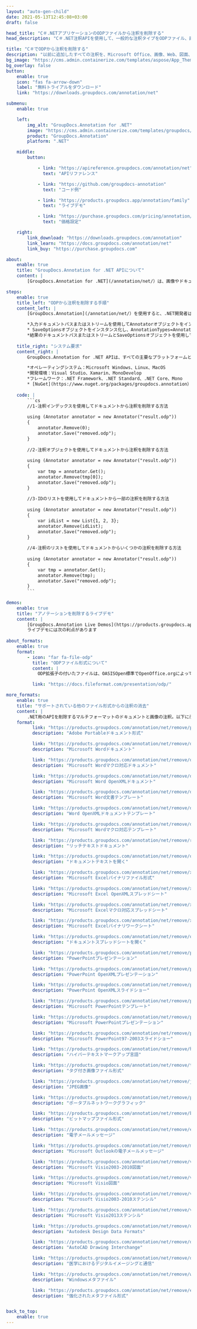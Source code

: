 ```yaml
---
layout: "auto-gen-child"
date: 2021-05-13T12:45:08+03:00
draft: false

head_title: "C＃.NETアプリケーションのODPファイルから注釈を削除する"
head_description: "C＃.NET注釈APIを使用して、一般的な注釈タイプをODPファイル、画像、図面、およびドキュメントファイル形式に削除します."

title: "C＃でODPから注釈を削除する"
description: "以前に追加したすべての注釈を、Microsoft Office、画像、Web、図面、およびその他のあらゆる種類の.NETアプリケーションのドキュメントファイル形式から削除します。."
bg_image: "https://cms.admin.containerize.com/templates/aspose/App_Themes/V3/images/bg/header1.png"
bg_overlay: false
button:
    enable: true
    icon: "fas fa-arrow-down"
    label: "無料トライアルをダウンロード"
    link: "https://downloads.groupdocs.com/annotation/net"

submenu:
    enable: true

    left:
        img_alt: "GroupDocs.Annotation for .NET"
        image: "https://cms.admin.containerize.com/templates/groupdocs/images/product-logos/90x90-noborder/groupdocs-annotation-net.png"
        product: "GroupDocs.Annotation"
        platform: ".NET"

    middle:
        button:

            - link: "https://apireference.groupdocs.com/annotation/net"
              text: "APIリファレンス"

            - link: "https://github.com/groupdocs-annotation"
              text: "コード例"

            - link: "https://products.groupdocs.app/annotation/family"
              text: "ライブデモ"

            - link: "https://purchase.groupdocs.com/pricing/annotation/net"
              text: "価格設定"

    right:
        link_download: "https://downloads.groupdocs.com/annotation"
        link_learn: "https://docs.groupdocs.com/annotation/net"
        link_buy: "https://purchase.groupdocs.com"

about:
    enable: true
    title: "GroupDocs.Annotation for .NET APIについて"
    content: |
        [GroupDocs.Annotation for .NET](/annotation/net/）は、画像やドキュメントファイル形式から注釈を表示、追加、変更、削除、抽出するためのネイティブの.NET注釈処理APIです。ユーザーは、コメント、メモ、コメント、およびPDF、HTML、Word、Excel、Visioダイアグラム、プレゼンテーション、図面、画像、およびその他の多くのファイル形式のテキスト、グラフィックス、透かしなどのさまざまな注釈タイプを簡単に削除できます。注釈処理機能は、インポートされたドキュメントから注釈を正確に読み取ることができ、カスタマイズを実装した後、元のファイル形式または目的のファイル形式にエクスポートして戻すことができます。

steps:
    enable: true
    title_left: "ODPから注釈を削除する手順"
    content_left: |
        [GroupDocs.Annotation](/annotation/net/）を使用すると、.NET開発者は、いくつかの簡単な手順を実装することで、アプリケーション内のODPファイルから注釈の詳細を簡単に削除できます。

        *入力ドキュメントパスまたはストリームを使用してAnnotatorオブジェクトをインスタンス化します。
        * SaveOptionsオブジェクトをインスタンス化し、AnnotationTypes=AnnotationType.Noneを設定します。
        *結果のドキュメントパスまたはストリームとSaveOptionsオブジェクトを使用してSaveメソッドを呼び出します。
        
    title_right: "システム要求"
    content_right: |
        GroupDocs.Annotation for .NET APIは、すべての主要なプラットフォームとオペレーティングシステムでサポートされています。以下のコードを実行する前に、システムに次の前提条件がインストールされていることを確認してください。

        *オペレーティングシステム：Microsoft Windows、Linux、MacOS
        *開発環境：Visual Studio、Xamarin、MonoDevelop
        *フレームワーク：.NET Framework、.NET Standard、.NET Core、Mono
        * [NuGet](https://www.nuget.org/packages/groupdocs.annotation）から最新バージョンのGroupDocs.Annotationfor.NETをダウンロードします。
        
    code: |
        ```cs
        //1-注釈インデックスを使用してドキュメントから注釈を削除する方法
        
        using (Annotator annotator = new Annotator("result.odp"))
        {
        	annotator.Remove(0);
        	annotator.Save("removed.odp");
        }
        
        //2-注釈オブジェクトを使用してドキュメントから注釈を削除する方法
        
        using (Annotator annotator = new Annotator("result.odp"))
        {
        	var tmp = annotator.Get();
        	annotator.Remove(tmp[0]);
        	annotator.Save("removed.odp");
        }
        
        //3-IDのリストを使用してドキュメントから一部の注釈を削除する方法
        
        using (Annotator annotator = new Annotator("result.odp"))
        {
        	var idList = new List{1, 2, 3};
        	annotator.Remove(idList);
        	annotator.Save("removed.odp");
        }
        
        //4-注釈のリストを使用してドキュメントからいくつかの注釈を削除する方法
        
        using (Annotator annotator = new Annotator("result.odp"))
        {
        	var tmp = annotator.Get();
        	annotator.Remove(tmp);
        	annotator.Save("removed.odp");
        }
        ```
        
demos:
    enable: true
    title: "アノテーションを削除するライブデモ"
    content: |
        [GroupDocs.Annotation Live Demos](https://products.groupdocs.app/annotation/family）Webサイトにアクセスして、ODPファイルから注釈を今すぐ削除してください。  
        ライブデモには次の利点があります
        
about_formats:
    enable: true
    format:
        - icon: "far fa-file-odp"
          title: "ODPファイル形式について"
          content: |
            ODP拡張子の付いたファイルは、OASISOpen標準でOpenOffice.orgによって使用されるプレゼンテーションファイル形式を表します。プレゼンテーションファイルはスライドのコレクションであり、各スライドはテキスト、画像、書式設定、アニメーション、およびその他のメディアで構成できます。これらのスライドは、カスタムプレゼンテーション設定のスライドショーの形で聴衆に提示されます。 ODPファイルは、OpenDocument形式に準拠するアプリケーション（OpenOfficeやStarOfficeなど）で開くことができます。

          link: "https://docs.fileformat.com/presentation/odp/"

more_formats:
    enable: true
    title: "サポートされている他のファイル形式からの注釈の消去"
    content: |
        .NET用のAPIを削除するマルチフォーマットのドキュメントと画像の注釈。以下に示すように、一般的なファイル形式のいくつかから注釈を削除します。
    format: 
          link: "https://products.groupdocs.com/annotation/net/remove/pdf/"
          description: "Adobe Portableドキュメント形式"

          link: "https://products.groupdocs.com/annotation/net/remove/doc/"
          description: "Microsoft Wordドキュメント"

          link: "https://products.groupdocs.com/annotation/net/remove/docm/"
          description: "Microsoft Wordマクロ対応ドキュメント"

          link: "https://products.groupdocs.com/annotation/net/remove/docx/"
          description: "Microsoft Word OpenXMLドキュメント"

          link: "https://products.groupdocs.com/annotation/net/remove/dot/"
          description: "Microsoft Word文書テンプレート"

          link: "https://products.groupdocs.com/annotation/net/remove/dotx/"
          description: "Word OpenXMLドキュメントテンプレート"

          link: "https://products.groupdocs.com/annotation/net/remove/dotm/"
          description: "Microsoft Wordマクロ対応テンプレート"

          link: "https://products.groupdocs.com/annotation/net/remove/rtf/"
          description: "リッチテキストドキュメント"

          link: "https://products.groupdocs.com/annotation/net/remove/odt/"
          description: "ドキュメントテキストを開く"

          link: "https://products.groupdocs.com/annotation/net/remove/xls/"
          description: "Microsoft Excelバイナリファイル形式"

          link: "https://products.groupdocs.com/annotation/net/remove/xlsx/"
          description: "Microsoft Excel OpenXMLスプレッドシート"

          link: "https://products.groupdocs.com/annotation/net/remove/xlsm/"
          description: "Microsoft Excelマクロ対応スプレッドシート"

          link: "https://products.groupdocs.com/annotation/net/remove/xlsb/"
          description: "Microsoft Excelバイナリワークシート"

          link: "https://products.groupdocs.com/annotation/net/remove/ods/"
          description: "ドキュメントスプレッドシートを開く"

          link: "https://products.groupdocs.com/annotation/net/remove/ppt/"
          description: "PowerPointプレゼンテーション"

          link: "https://products.groupdocs.com/annotation/net/remove/pptx/"
          description: "PowerPoint OpenXMLプレゼンテーション"

          link: "https://products.groupdocs.com/annotation/net/remove/ppsx/"
          description: "PowerPoint OpenXMLスライドショー"

          link: "https://products.groupdocs.com/annotation/net/remove/potm/"
          description: "Microsoft PowerPointテンプレート"

          link: "https://products.groupdocs.com/annotation/net/remove/pptm/"
          description: "Microsoft PowerPointプレゼンテーション"

          link: "https://products.groupdocs.com/annotation/net/remove/pps/"
          description: "Microsoft PowerPoint97-2003スライドショー"

          link: "https://products.groupdocs.com/annotation/net/remove/html/"
          description: "ハイパーテキストマークアップ言語"

          link: "https://products.groupdocs.com/annotation/net/remove/tiff/"
          description: "タグ付き画像ファイル形式"

          link: "https://products.groupdocs.com/annotation/net/remove/jpeg/"
          description: "JPEG画像"

          link: "https://products.groupdocs.com/annotation/net/remove/png/"
          description: "ポータブルネットワークグラフィック"

          link: "https://products.groupdocs.com/annotation/net/remove/bmp/"
          description: "ビットマップファイル形式"

          link: "https://products.groupdocs.com/annotation/net/remove/eml/"
          description: "電子メールメッセージ"

          link: "https://products.groupdocs.com/annotation/net/remove/msg/"
          description: "Microsoft Outlookの電子メールメッセージ"

          link: "https://products.groupdocs.com/annotation/net/remove/vsd/"
          description: "Microsoft Visio2003-2010図面"

          link: "https://products.groupdocs.com/annotation/net/remove/vsdx/"
          description: "Microsoft Visio図面"

          link: "https://products.groupdocs.com/annotation/net/remove/vss/"
          description: "Microsoft Visio2003-2010ステンシル"

          link: "https://products.groupdocs.com/annotation/net/remove/vst/"
          description: "Microsoft Visio2013ステンシル"

          link: "https://products.groupdocs.com/annotation/net/remove/dwg/"
          description: "Autodesk Design Data Formats"

          link: "https://products.groupdocs.com/annotation/net/remove/dxf/"
          description: "AutoCAD Drawing Interchange"

          link: "https://products.groupdocs.com/annotation/net/remove/dcm/"
          description: "医学におけるデジタルイメージングと通信"

          link: "https://products.groupdocs.com/annotation/net/remove/wmf/"
          description: "Windowsメタファイル"

          link: "https://products.groupdocs.com/annotation/net/remove/emf/"
          description: "強化されたメタファイル形式"


back_to_top:
    enable: true
---
```

